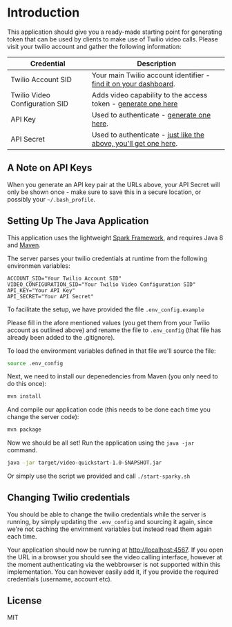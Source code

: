 # Introduction

This application should give you a ready-made starting point for generating token that can be used by clients to make use of Twilio video calls. Please visit your twilio account and gather the following information:

Credential | Description
---------- | -----------
Twilio Account SID | Your main Twilio account identifier - [find it on your dashboard](https://www.twilio.com/user/account/video).
Twilio Video Configuration SID | Adds video capability to the access token - [generate one here](https://www.twilio.com/user/account/video/profiles)
API Key | Used to authenticate - [generate one here](https://www.twilio.com/user/account/messaging/dev-tools/api-keys).
API Secret | Used to authenticate - [just like the above, you'll get one here](https://www.twilio.com/user/account/messaging/dev-tools/api-keys).

## A Note on API Keys

When you generate an API key pair at the URLs above, your API Secret will only
be shown once - make sure to save this in a secure location, 
or possibly your `~/.bash_profile`.

## Setting Up The Java Application

This application uses the lightweight [Spark Framework](www.sparkjava.com), and
requires Java 8 and [Maven](https://maven.apache.org/install.html). 

The server parses your twilio credentials at runtime from the following environmen variables:
```
ACCOUNT_SID="Your Twilio Account SID"
VIDEO_CONFIGURATION_SID="Your Twilio Video Configuration SID"
API_KEY="Your API Key"
API_SECRET="Your API Secret"
```
To facilitate the setup, we have provided the file `.env_config.example`

Please fill in the afore mentioned values (you get them from your Twilio account as outlined above) and rename the file to `.env_config` (that file has already been added to the .gitignore). 

To load the environment variables defined in that file we'll source the file:

```bash
source .env_config
```

Next, we need to install our depenedencies from Maven (you only need to do this once):

```bash
mvn install
```

And compile our application code (this needs to be done each time you change the server code):

```bash
mvn package
```

Now we should be all set! Run the application using the `java -jar` command.

```bash
java -jar target/video-quickstart-1.0-SNAPSHOT.jar
```
Or simply use the script we provided and call `./start-sparky.sh`

## Changing Twilio credentials

You should be able to change the twilio credentials while the server is running, by simply updating the `.env_config` and sourcing it again, since we're not caching the envirnment variables but instead read them again each time.

Your application should now be running at [http://localhost:4567](http://localhost:4567). 
If you open the URL in a browser you should see the video calling interface, however at the moment authenticating via the webbrowser is not supported within this implementation. You can however easily add it, if you provide the required credentials (username, account etc).

## License

MIT
